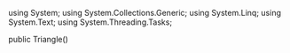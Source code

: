 using System;
using System.Collections.Generic;
using System.Linq;
using System.Text;
using System.Threading.Tasks;
 
 public Triangle()
